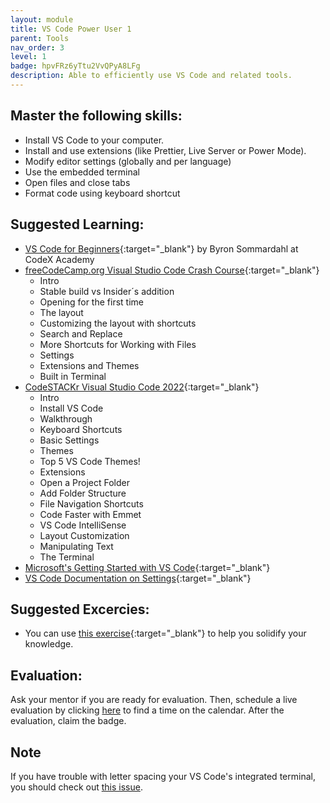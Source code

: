 ```yaml
---
layout: module
title: VS Code Power User 1
parent: Tools
nav_order: 3
level: 1
badge: hpvFRz6yTtu2VvQPyA8LFg
description: Able to efficiently use VS Code and related tools.
---
```

## Master the following skills:

- Install VS Code to your computer.
- Install and use extensions (like Prettier, Live Server or Power Mode).
- Modify editor settings (globally and per language)
- Use the embedded terminal
- Open files and close tabs
- Format code using keyboard shortcut

## Suggested Learning:

- [VS Code for Beginners](https://youtu.be/0fROnrISdZU){:target="\_blank"} by Byron Sommardahl at CodeX Academy
- [freeCodeCamp.org Visual Studio Code Crash Course](https://www.youtube.com/watch?v=WPqXP_kLzpo&ab_channel=freeCodeCamp.org){:target="\_blank"}
  - Intro
  - Stable build vs Insider´s addition
  - Opening for the first time
  - The layout
  - Customizing the layout with shortcuts
  - Search and Replace
  - More Shortcuts for Working with Files
  - Settings
  - Extensions and Themes
  - Built in Terminal
- [CodeSTACKr Visual Studio Code 2022](https://youtu.be/fJEbVCrEMSE){:target="\_blank"}
  - Intro
  - Install VS Code
  - Walkthrough
  - Keyboard Shortcuts
  - Basic Settings
  - Themes
  - Top 5 VS Code Themes!
  - Extensions
  - Open a Project Folder
  - Add Folder Structure
  - File Navigation Shortcuts
  - Code Faster with Emmet
  - VS Code IntelliSense
  - Layout Customization
  - Manipulating Text
  - The Terminal
- [Microsoft's Getting Started with VS Code](https://code.visualstudio.com/docs/introvideos/basics){:target="\_blank"}
- [VS Code Documentation on Settings](https://code.visualstudio.com/docs/getstarted/settings){:target="\_blank"}

## Suggested Excercies:

- You can use [this exercise](https://docs.google.com/document/d/e/2PACX-1vSvz6Y9ERJ9pm-8DeuJgoIG461k8sJoRu_O5FDC-M_-ON8JYg4_qzZlLHcrGo0t2NO5jVXuYOztUq4N/pub){:target="\_blank"} to help you solidify your knowledge.

## Evaluation:

Ask your mentor if you are ready for evaluation. Then, schedule a live evaluation by clicking [here](https://webdev.codex.academy/mastery-eval-1-first-steps?badge=hpvFRz6yTtu2VvQPyA8LFg) to find a time on the calendar. After the evaluation, claim the badge.


## Note

If you have trouble with letter spacing your VS Code's integrated terminal, you should check out [this issue](https://github.com/microsoft/vscode/issues/35681).
